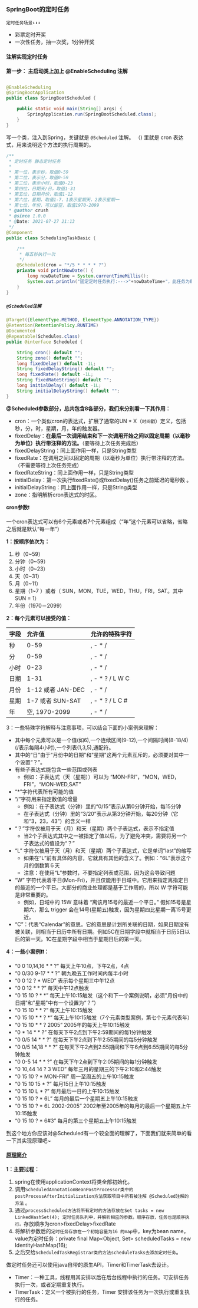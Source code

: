 ### SpringBoot的定时任务

`定时任务场景⬇⬇⬇`

- 彩票定时开奖
- 一次性任务，抽一次奖，1分钟开奖

#### 注解实现定时任务

**第一步： 主启动类上加上 @EnableScheduling 注解**

```java

@EnableScheduling
@SpringBootApplication
public class SpringBootScheduled {

    public static void main(String[] args) {
        SpringApplication.run(SpringBootScheduled.class);
    }
}
```

写一个类，注入到Spring，关键就是 `@Scheduled` 注解。 （) 里就是 cron 表达式，用来说明这个方法的执行周期的。 

```java
/**
 * 定时任务 静态定时任务
 *
 * 第一位，表示秒，取值0-59
 * 第二位，表示分，取值0-59
 * 第三位，表示小时，取值0-23
 * 第四位，日期天/日，取值1-31
 * 第五位，日期月份，取值1-12
 * 第六位，星期，取值1-7，1表示星期天，2表示星期一
 * 第七位，年份，可以留空，取值1970-2099
 * @author crush
 * @since 1.0.0
 * @Date: 2021-07-27 21:13
 */
@Component
public class SchedulingTaskBasic {

    /**
     * 每五秒执行一次
     */
    @Scheduled(cron = "*/5 * * * * ?")
    private void printNowDate() {
        long nowDateTime = System.currentTimeMillis();
        System.out.println("固定定时任务执行:--->"+nowDateTime+"，此任务为每五秒执行一次");
    }
}
```

##### `@Scheduled注解`

```java
@Target({ElementType.METHOD, ElementType.ANNOTATION_TYPE})
@Retention(RetentionPolicy.RUNTIME)
@Documented
@Repeatable(Schedules.class)
public @interface Scheduled {

    String cron() default "";
    String zone() default "";
    long fixedDelay() default -1L;
    String fixedDelayString() default "";
    long fixedRate() default -1L;
    String fixedRateString() default "";
    long initialDelay() default -1L;
    String initialDelayString() default "";
}
```

**@Scheduled参数部分，总共包含8各部分，我们来分别看一下其作用：**

- cron：一个类似cron的表达式，扩展了通常的UN * X（`时间戳`）定义，包括秒，分，时，星期，月，年的触发器。
- fixedDelay：**在最后一次调用结束和下一次调用开始之间以固定周期（以毫秒为单位）执行带注释的方法。**（要等待上次任务完成后）
- fixedDelayString：同上面作用一样，只是String类型
- fixedRate：在调用之间以固定的周期（以毫秒为单位）执行带注释的方法。（不需要等待上次任务完成）
- fixedRateString：同上面作用一样，只是String类型
- initialDelay：第一次执行fixedRate()或fixedDelay()任务之前延迟的毫秒数 。
- initialDelayString：同上面作用一样，只是String类型
- zone：指明解析cron表达式的时区。

**cron参数**❗

一个cron表达式可以有6个元素或者7个元素组成（“年”这个元素可以省略，省略之后就是默认“每一年”）

**1：按顺序依次为：**

1. 秒（0~59）
2. 分钟（0~59）
3. 小时（0~23）
4. 天（0~31）
5. 月（0~11）
6. 星期（1~7 ）或者（ SUN，MON，TUE，WED，THU，FRI，SAT。其中SUN = 1）
7. 年份（1970－2099）

**2：每个元素可以接受的值：**

| 字段 | 允许值            | 允许的特殊字符  |
| :--- | :---------------- | :-------------- |
| 秒   | 0-59              | , - * /         |
| 分   | 0-59              | , - * /         |
| 小时 | 0-23              | , - * /         |
| 日期 | 1-31              | , - * ? / L W C |
| 月份 | 1-12 或者 JAN-DEC | , - * /         |
| 星期 | 1-7 或者 SUN-SAT  | , - * ? / L C # |
| 年   | 空, 1970-2099     | , - * /         |

3：一些特殊字符解释与注意事项，可以结合下面的小案例来理解：

- 其中每个元素可以是一个值(如6),一个连续区间(9-12),一个间隔时间(8-18/4)(/表示每隔4小时),一个列表(1,3,5),通配符。
- 其中的“日”由于"月份中的日期"和"星期"这两个元素互斥的，必须要对其中一个设置“？”。
- 有些子表达式能包含一些范围或列表 
  - 例如：子表达式（天（星期））可以为 “MON-FRI”，“MON，WED，FRI”，“MON-WED,SAT”
- “*”字符代表所有可能的值
- “/”字符用来指定数值的增量 
  - 例如：在子表达式（分钟）里的“0/15”表示从第0分钟开始，每15分钟
  - 在子表达式（分钟）里的“3/20”表示从第3分钟开始，每20分钟（它和“3，23，43”）的含义一样
- “？”字符仅被用于天（月）和天（星期）两个子表达式，表示不指定值 
  - 当2个子表达式其中之一被指定了值以后，为了避免冲突，需要将另一个子表达式的值设为“？”
- “L” 字符仅被用于天（月）和天（星期）两个子表达式，它是单词“last”的缩写 
  - 如果在“L”前有具体的内容，它就具有其他的含义了。例如：“6L”表示这个月的倒数第６天
  - 注意：在使用“L”参数时，不要指定列表或范围，因为这会导致问题
- “W” 字符代表着平日(Mon-Fri)，并且仅能用于日域中。它用来指定离指定日的最近的一个平日。大部分的商业处理都是基于工作周的，所以 W 字符可能是非常重要的。 
  - 例如，日域中的 15W 意味着 “离该月15号的最近一个平日。” 假如15号是星期六，那么 trigger 会在14号(星期五)触发，因为星期四比星期一离15号更近。
- “C”：代表“Calendar”的意思。它的意思是计划所关联的日期，如果日期没有被关联，则相当于日历中所有日期。例如5C在日期字段中就相当于日历5日以后的第一天。1C在星期字段中相当于星期日后的第一天。

**4：一些小案例❗❗：**

- “0 0 10,14,16 * * ?”  每天上午10点，下午2点，4点
- “0 0/30 9-17 * * ?”   朝九晚五工作时间内每半小时
- “0 0 12 ? * WED”     表示每个星期三中午12点
- “0 0 12 * * ?”           每天中午12点触发
- “0 15 10 ? * *”         每天上午10:15触发（这个和下一个案例说明，必须"月份中的日期"和"星期"中有一个设置为“？”）
- “0 15 10 * * ?”         每天上午10:15触发
- “0 15 10 * * ? *”       每天上午10:15触发（7个元素类型案例，第七个元素代表年）
- “0 15 10 * * ? 2005”     2005年的每天上午10:15触发
- “0 * 14 * * ?”           在每天下午2点到下午2:59期间的每1分钟触发
- “0 0/5 14 * * ?”       在每天下午2点到下午2:55期间的每5分钟触发
- “0 0/5 14,18 * * ?”  在每天下午2点到2:55期间和下午6点到6:55期间的每5分钟触发
- “0 0-5 14 * * ?”       在每天下午2点到下午2:05期间的每1分钟触发
- “0 10,44 14 ? 3 WED”      每年三月的星期三的下午2:10和2:44触发
- “0 15 10 ? * MON-FRI”    周一至周五的上午10:15触发
- “0 15 10 15 * ?”       每月15日上午10:15触发
- “0 15 10 L * ?”         每月最后一日的上午10:15触发
- “0 15 10 ? * 6L”       每月的最后一个星期五上午10:15触发
- “0 15 10 ? * 6L 2002-2005”    2002年至2005年的每月的最后一个星期五上午10:15触发
- “0 15 10 ? * 6#3”     每月的第三个星期五上午10:15触发

到这个地方你应该对@Scheduled有一个较全面的理解了，下面我们就来简单的看一下其实现原理吧~

#### [原理简介]()

**1：主要过程：**

1.  spring在使用applicationContext将类全部初始化。 
2.  调用`ScheduledAnnotationBeanPostProcessor类中的postProcessAfterInitialization方法获取项目中所有被注解 @Scheduled注解的方法` 。 
3.  通过`processScheduled方法将所有定时的方法存放在Set tasks = new LinkedHashSet(4); 定时任务队列中，并解析相应的参数。顺序存放，任务也是顺序执行。`存放顺序为cron>fixedDelay>fixedRate 
4.  将解析参数后的`定时任务存放在一个初始容量为16 的map`中，key为bean name，value为定时任务：private final Map<Object, Set> scheduledTasks = new IdentityHashMap(16); 
5.  之后交给`ScheduledTaskRegistrar类的方法scheduleTasks去添加定时任务`。

做定时任务还可以使用java自带的原生API，Timer和TimerTask去设计。

-  Timer：一种工具，线程用其安排以后在后台线程中执行的任务。可安排任务执行一次，或者定期重复执行。 
-  TimerTask：定义一个被执行的任务，Timer 安排该任务为一次执行或重复执行的任务。